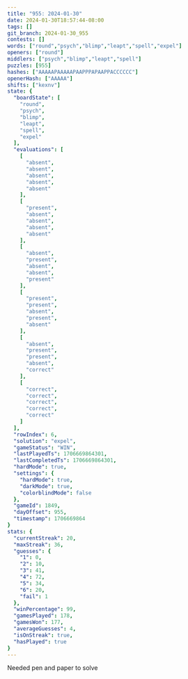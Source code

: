 ```yaml
---
title: "955: 2024-01-30"
date: 2024-01-30T18:57:44-08:00
tags: []
git_branch: 2024-01-30_955
contests: []
words: ["round","psych","blimp","leapt","spell","expel"]
openers: ["round"]
middlers: ["psych","blimp","leapt","spell"]
puzzles: [955]
hashes: ["AAAAAPAAAAAPAAPPPAPAAPPACCCCCC"]
openerHash: ["AAAAA"]
shifts: ["kexnv"]
state: {
  "boardState": [
    "round",
    "psych",
    "blimp",
    "leapt",
    "spell",
    "expel"
  ],
  "evaluations": [
    [
      "absent",
      "absent",
      "absent",
      "absent",
      "absent"
    ],
    [
      "present",
      "absent",
      "absent",
      "absent",
      "absent"
    ],
    [
      "absent",
      "present",
      "absent",
      "absent",
      "present"
    ],
    [
      "present",
      "present",
      "absent",
      "present",
      "absent"
    ],
    [
      "absent",
      "present",
      "present",
      "absent",
      "correct"
    ],
    [
      "correct",
      "correct",
      "correct",
      "correct",
      "correct"
    ]
  ],
  "rowIndex": 6,
  "solution": "expel",
  "gameStatus": "WIN",
  "lastPlayedTs": 1706669864301,
  "lastCompletedTs": 1706669864301,
  "hardMode": true,
  "settings": {
    "hardMode": true,
    "darkMode": true,
    "colorblindMode": false
  },
  "gameId": 1849,
  "dayOffset": 955,
  "timestamp": 1706669864
}
stats: {
  "currentStreak": 20,
  "maxStreak": 36,
  "guesses": {
    "1": 0,
    "2": 10,
    "3": 41,
    "4": 72,
    "5": 34,
    "6": 20,
    "fail": 1
  },
  "winPercentage": 99,
  "gamesPlayed": 178,
  "gamesWon": 177,
  "averageGuesses": 4,
  "isOnStreak": true,
  "hasPlayed": true
}
---
```

<!-- more -->
Needed pen and paper to solve
